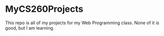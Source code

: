 # MyCS260Projects

This repo is all of my projects for my Web Programming class. None of it is good, but I am learning.
